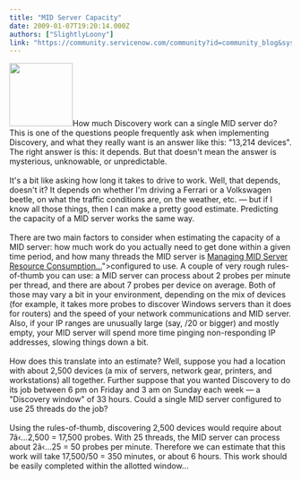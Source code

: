 ```yaml
---
title: "MID Server Capacity"
date: 2009-01-07T19:20:14.000Z
authors: ["SlightlyLoony"]
link: "https://community.servicenow.com/community?id=community_blog&sys_id=0a5eaaaddbd0dbc01dcaf3231f961937"
---
```

<p><img  alt="" class="jive-image" src="b3476c8edbd05f048c8ef4621f961932.iix" style="width: auto; height: 113px;" />How much Discovery work can a single MID server do? This is one of the questions people frequently ask when implementing Discovery, and what they really want is an answer like this: "13,214 devices". The right answer is this: it depends. But that doesn't mean the answer is mysterious, unknowable, or unpredictable.<!--break--><br /><br />It's a bit like asking how long it takes to drive to work. Well, that depends, doesn't it? It depends on whether I'm driving a Ferrari or a Volkswagen beetle, on what the traffic conditions are, on the weather, etc. — but if I know all those things, then I can make a pretty good estimate. Predicting the capacity of a MID server works the same way.<br /><br />There are two main factors to consider when estimating the capacity of a MID server: how much work do you actually need to get done within a given time period, and how many threads the MID server is <a title="lightlyLoony/blog/2008/11/7/1917" href="/community?id=community_blog&sys_id=7c1eae2ddbd0dbc01dcaf3231f961998">Managing MID Server Resource Consumption...</a>"&gt;configured to use. A couple of very rough rules-of-thumb you can use: a MID server can process about 2 probes per minute per thread, and there are about 7 probes per device on average. Both of those may vary a bit in your environment, depending on the mix of devices (for example, it takes more probes to discover Windows servers than it does for routers) and the speed of your network communications and MID server. Also, if your IP ranges are unusually large (say, /20 or bigger) and mostly empty, your MID server will spend more time pinging non-responding IP addresses, slowing things down a bit.<br /><br />How does this translate into an estimate? Well, suppose you had a location with about 2,500 devices (a mix of servers, network gear, printers, and workstations) all together. Further suppose that you wanted Discovery to do its job between 6 pm on Friday and 3 am on Sunday each week — a "Discovery window" of 33 hours. Could a single MID server configured to use 25 threads do the job?<br /><br />Using the rules-of-thumb, discovering 2,500 devices would require about 7â‹…2,500 = 17,500 probes. With 25 threads, the MID server can process about 2â‹…25 = 50 probes per minute. Therefore we can estimate that this work will take 17,500/50 = 350 minutes, or about 6 hours. This work should be easily completed within the allotted window...</p>
